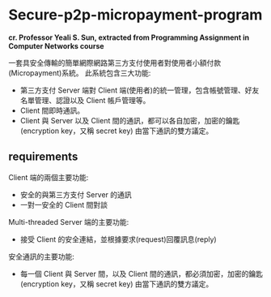 # Secure-p2p-micropayment-program

**cr. Professor Yeali S. Sun, extracted from Programming Assignment in Computer Networks course**

一套具安全傳輸的簡單網際網路第三方支付使用者對使用者小額付款(Micropayment)系統。
此系統包含三大功能:
- 第三方支付 Server 端對 Client 端(使用者)的統一管理，包含帳號管理、好友 名單管理、認證以及 Client 帳戶管理等。
- Client 間即時通訊。
- Client 與 Server 以及 Client 間的通訊，都可以各自加密，加密的鑰匙(encryption key，又稱 secret key) 由當下通訊的雙方議定。

## requirements

Client 端的兩個主要功能:
- 安全的與第三方支付 Server 的通訊
- 一對一安全的 Client 間對談

Multi-threaded Server 端的主要功能:
- 接受 Client 的安全連結，並根據要求(request)回覆訊息(reply)

安全通訊的主要功能:
- 每一個 Client 與 Server 間，以及 Client 間的通訊，都必須加密，加密的鑰匙 (encryption key，又稱 secret key) 由當下通訊的雙方議定。
